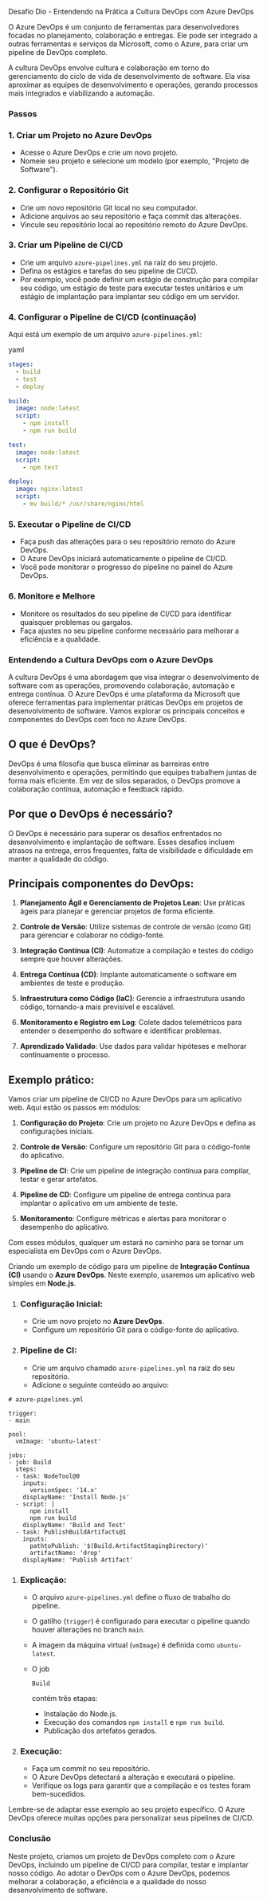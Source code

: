 
Desafio Dio - Entendendo na Prática a Cultura DevOps com Azure DevOps


O Azure DevOps é um conjunto de ferramentas para desenvolvedores focadas no planejamento, colaboração e entregas. Ele pode ser integrado a outras ferramentas e serviços da Microsoft, como o Azure, para criar um pipeline de DevOps completo.

A cultura DevOps envolve cultura e colaboração em torno do gerenciamento do ciclo de vida de desenvolvimento de software. Ela visa aproximar as equipes de desenvolvimento e operações, gerando processos mais integrados e viabilizando a automação.



### **Passos**



### **1. Criar um Projeto no Azure DevOps**

- Acesse o Azure DevOps e crie um novo projeto.
- Nomeie seu projeto e selecione um modelo (por exemplo, "Projeto de Software").



### **2. Configurar o Repositório Git**



- Crie um novo repositório Git local no seu computador.
- Adicione arquivos ao seu repositório e faça commit das alterações.
- Vincule seu repositório local ao repositório remoto do Azure DevOps.



### **3. Criar um Pipeline de CI/CD**



- Crie um arquivo `azure-pipelines.yml` na raiz do seu projeto.
- Defina os estágios e tarefas do seu pipeline de CI/CD.
- Por exemplo, você pode definir um estágio de construção para compilar seu código, um estágio de teste para executar testes unitários e um estágio de implantação para implantar seu código em um servidor.



### **4. Configurar o Pipeline de CI/CD (continuação)**

Aqui está um exemplo de um arquivo `azure-pipelines.yml`:

yaml



```yaml
stages:
  - build
  - test
  - deploy

build:
  image: node:latest
  script:
    - npm install
    - npm run build

test:
  image: node:latest
  script:
    - npm test

deploy:
  image: nginx:latest
  script:
    - mv build/* /usr/share/nginx/html
```



### **5. Executar o Pipeline de CI/CD**

- Faça push das alterações para o seu repositório remoto do Azure DevOps.
- O Azure DevOps iniciará automaticamente o pipeline de CI/CD.
- Você pode monitorar o progresso do pipeline no painel do Azure DevOps.



### **6. Monitore e Melhore**



- Monitore os resultados do seu pipeline de CI/CD para identificar quaisquer problemas ou gargalos.
- Faça ajustes no seu pipeline conforme necessário para melhorar a eficiência e a qualidade.



### **Entendendo a Cultura DevOps com o Azure DevOps**



A cultura DevOps é uma abordagem que visa integrar o desenvolvimento de software com as operações, promovendo colaboração, automação e entrega contínua. O Azure DevOps é uma plataforma da Microsoft que oferece ferramentas para implementar práticas DevOps em projetos de desenvolvimento de software. Vamos explorar os principais conceitos e componentes do DevOps com foco no Azure DevOps.



## O que é DevOps?



DevOps é uma filosofia que busca eliminar as barreiras entre desenvolvimento e operações, permitindo que equipes trabalhem juntas de forma mais eficiente. Em vez de silos separados, o DevOps promove a colaboração contínua, automação e feedback rápido.



## Por que o DevOps é necessário?



O DevOps é necessário para superar os desafios enfrentados no desenvolvimento e implantação de software. Esses desafios incluem atrasos na entrega, erros frequentes, falta de visibilidade e dificuldade em manter a qualidade do código.

## Principais componentes do DevOps:



1. **Planejamento Ágil e Gerenciamento de Projetos Lean**: Use práticas ágeis para planejar e gerenciar projetos de forma eficiente.

   

2. **Controle de Versão**: Utilize sistemas de controle de versão (como Git) para gerenciar e colaborar no código-fonte.

   

3. **Integração Contínua (CI)**: Automatize a compilação e testes do código sempre que houver alterações.

   

4. **Entrega Contínua (CD)**: Implante automaticamente o software em ambientes de teste e produção.

   

5. **Infraestrutura como Código (IaC)**: Gerencie a infraestrutura usando código, tornando-a mais previsível e escalável.



1. **Monitoramento e Registro em Log**: Colete dados telemétricos para entender o desempenho do software e identificar problemas.



1. **Aprendizado Validado**: Use dados para validar hipóteses e melhorar continuamente o processo.



## Exemplo prático:



Vamos criar um pipeline de CI/CD no Azure DevOps para um aplicativo web. Aqui estão os passos em módulos:

1. **Configuração do Projeto**: Crie um projeto no Azure DevOps e defina as configurações iniciais.

   

2. **Controle de Versão**: Configure um repositório Git para o código-fonte do aplicativo.

   

3. **Pipeline de CI**: Crie um pipeline de integração contínua para compilar, testar e gerar artefatos.

   

4. **Pipeline de CD**: Configure um pipeline de entrega contínua para implantar o aplicativo em um ambiente de teste.



1. **Monitoramento**: Configure métricas e alertas para monitorar o desempenho do aplicativo.

   

Com esses módulos, qualquer um estará no caminho para se tornar um especialista em DevOps com o Azure DevOps.



Criando um exemplo de código para um pipeline de **Integração Contínua (CI)** usando o **Azure DevOps**. Neste exemplo, usaremos um aplicativo web simples em **Node.js**.



1. ### **Configuração Inicial**:

   - Crie um novo projeto no **Azure DevOps**.
   - Configure um repositório Git para o código-fonte do aplicativo.

   

2. ### **Pipeline de CI**:

   - Crie um arquivo chamado `azure-pipelines.yml` na raiz do seu repositório.
   - Adicione o seguinte conteúdo ao arquivo:

```
# azure-pipelines.yml

trigger:
- main

pool:
  vmImage: 'ubuntu-latest'

jobs:
- job: Build
  steps:
  - task: NodeTool@0
    inputs:
      versionSpec: '14.x'
    displayName: 'Install Node.js'
  - script: |
      npm install
      npm run build
    displayName: 'Build and Test'
  - task: PublishBuildArtifacts@1
    inputs:
      pathtoPublish: '$(Build.ArtifactStagingDirectory)'
      artifactName: 'drop'
    displayName: 'Publish Artifact'
```



1. ### **Explicação**:

   

   - O arquivo `azure-pipelines.yml` define o fluxo de trabalho do pipeline.

   - O gatilho (`trigger`) é configurado para executar o pipeline quando houver alterações no branch `main`.

   - A imagem da máquina virtual (`vmImage`) é definida como `ubuntu-latest`.

   - O job

      

     ```
     Build
     ```

      

     contém três etapas:

     - Instalação do Node.js.
     - Execução dos comandos `npm install` e `npm run build`.
     - Publicação dos artefatos gerados.

   

2. ### **Execução**:

   - Faça um commit no seu repositório.
   - O Azure DevOps detectará a alteração e executará o pipeline.
   - Verifique os logs para garantir que a compilação e os testes foram bem-sucedidos.

Lembre-se de adaptar esse exemplo ao seu projeto específico. O Azure DevOps oferece muitas opções para personalizar seus pipelines de CI/CD.







### **Conclusão**

Neste projeto, criamos um projeto de DevOps completo com o Azure DevOps, incluindo um pipeline de CI/CD para compilar, testar e implantar nosso código. Ao adotar o DevOps com o Azure DevOps, podemos melhorar a colaboração, a eficiência e a qualidade do nosso desenvolvimento de software.
